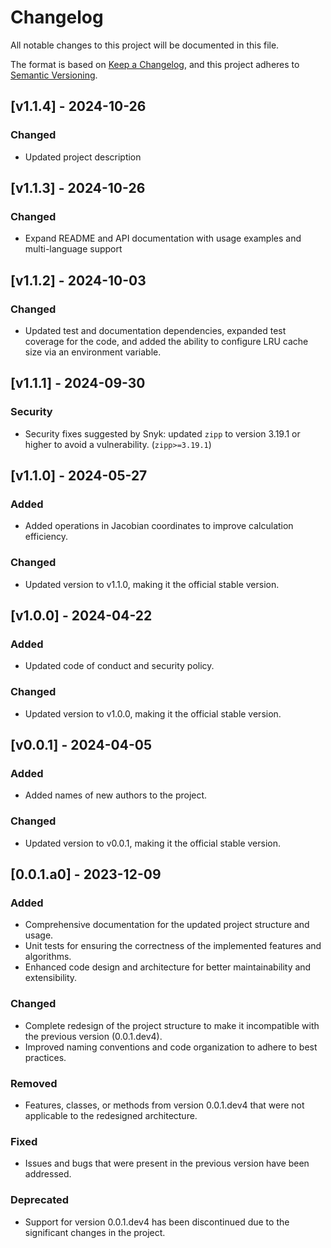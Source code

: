 # Changelog

All notable changes to this project will be documented in this file.

The format is based on [Keep a Changelog](https://keepachangelog.com/en/1.0.0/), and this project adheres to [Semantic Versioning](https://semver.org/spec/v2.0.0.html).

## [v1.1.4] - 2024-10-26

### Changed
- Updated project description

## [v1.1.3] - 2024-10-26

### Changed
- Expand README and API documentation with usage examples and multi-language support

## [v1.1.2] - 2024-10-03

### Changed
- Updated test and documentation dependencies, expanded test coverage for the code, and added the ability to configure LRU cache size via an environment variable.

## [v1.1.1] - 2024-09-30

### Security
- Security fixes suggested by Snyk: updated `zipp` to version 3.19.1 or higher to avoid a vulnerability. (`zipp>=3.19.1`)

## [v1.1.0] - 2024-05-27

### Added
- Added operations in Jacobian coordinates to improve calculation efficiency.

### Changed
- Updated version to v1.1.0, making it the official stable version.

## [v1.0.0] - 2024-04-22

### Added
- Updated code of conduct and security policy.

### Changed
- Updated version to v1.0.0, making it the official stable version.

## [v0.0.1] - 2024-04-05

### Added
- Added names of new authors to the project.

### Changed
- Updated version to v0.0.1, making it the official stable version.

## [0.0.1.a0] - 2023-12-09

### Added
- Comprehensive documentation for the updated project structure and usage.
- Unit tests for ensuring the correctness of the implemented features and algorithms.
- Enhanced code design and architecture for better maintainability and extensibility.

### Changed
- Complete redesign of the project structure to make it incompatible with the previous version (0.0.1.dev4).
- Improved naming conventions and code organization to adhere to best practices.

### Removed
- Features, classes, or methods from version 0.0.1.dev4 that were not applicable to the redesigned architecture.

### Fixed
- Issues and bugs that were present in the previous version have been addressed.

### Deprecated
- Support for version 0.0.1.dev4 has been discontinued due to the significant changes in the project.
